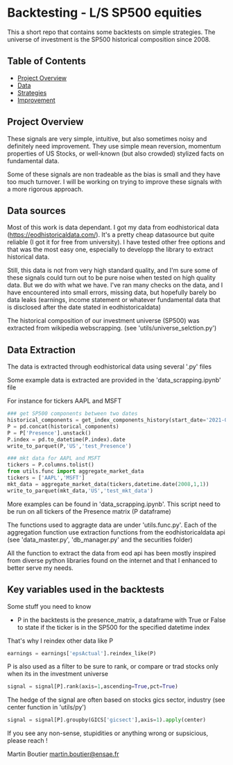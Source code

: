 # Backtesting - L/S SP500 equities

This a short repo that contains some backtests on simple strategies.
The universe of investment is the SP500 historical composition since 2008.

## Table of Contents
- [Project Overview](#project-overview)
- [Data](#data)
- [Strategies](#strategies)
- [Improvement](#improvement)

## Project Overview

These signals are very simple, intuitive, but also sometimes noisy and definitely need improvement. They use simple mean reversion, momentum properties of US Stocks, or well-known (but also crowded) stylized facts on fundamental data.

Some of these signals are non tradeable as the bias is small and they have too much turnover. I will be working on trying to improve these signals with a more rigorous approach.


## Data sources

Most of this work is data dependant. I got my data from eodhistorical data (https://eodhistoricaldata.com/). It's a pretty cheap datasource but quite reliable (I got it for free from university). I have tested other free options and that was the most easy one, especially to developp the library to extract historical data.

Still, this data is not from very high standard quality, and I'm sure some of these signals could turn out to be pure noise when tested on high quality data. But we do with what we have. I've ran many checks on the data, and I have encountered into small errors, missing data, but hopefully barely bo data leaks (earnings, income statement or whatever fundamental data that is disclosed after the date stated in eodhistoricaldata)

The historical composition of our investment universe (SP500) was extracted from wikipedia webscrapping. 
(see 'utils/universe_selction.py')

## Data Extraction

The data is extracted through eodhistorical data using several '.py' files

Some example data is extracted are provided in the 'data_scrapping.ipynb' file

For instance for tickers AAPL and MSFT

```python
### get SP500 components between two dates
historical_components = get_index_components_history(start_date='2021-01-01',end_date='2021-01-10')
P = pd.concat(historical_components)
P = P['Presence'].unstack()
P.index = pd.to_datetime(P.index).date
write_to_parquet(P,'US','test_Presence')
```

```python 
### mkt data for AAPL and MSFT
tickers = P.columns.tolist()
from utils.func import aggregate_market_data
tickers = ['AAPL','MSFT']
mkt_data = aggregate_market_data(tickers,datetime.date(2008,1,1))
write_to_parquet(mkt_data,'US','test_mkt_data')
```

More examples can be found in 'data_scrapping.ipynb'. This script need to be run on all tickers of the Presence matrix (P dataframe)

The functions used to aggragte data are under 'utils.func.py'. Each of the aggregation function use extraction functions from the eodhistoricaldata api (see  'data_master.py', 'db_manager.py' and the securities folder)

All the function to extract the data from eod api has been mostly inspired from diverse python libraries found on the internet and that I enhanced to better serve my needs.


## Key variables used in the backtests

Some stuff you need to know 

 - P in the backtests is the presence_matrix, a dataframe with True or False to state if the ticker is  in the SP500 for the specified datetime index

 That's why I reindex other data like P

```python
earnings = earnings['epsActual'].reindex_like(P)
```

P is also used as a filter to be sure to rank, or compare or trad stocks only when its in the investment universe

```python
signal = signal[P].rank(axis=1,ascending=True,pct=True)
```


The hedge of the signal are often based on stocks gics sector, industry 
(see center function in 'utils/py')


```python
signal = signal[P].groupby(GICS['gicsect'],axis=1).apply(center)
```

If you see any non-sense, stupidities or anything wrong or supsicious, please reach !

Martin Boutier
martin.boutier@ensae.fr


